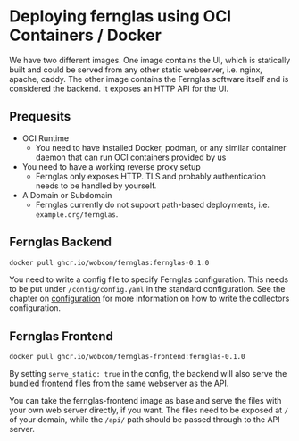 # Deploying fernglas using OCI Containers / Docker

We have two different images. One image contains the UI, which is statically built and could be served from any other static webserver, i.e. nginx, apache, caddy. The other image contains the Fernglas software itself and is considered the backend. It exposes an HTTP API for the UI.

## Prequesits

+ OCI Runtime
    + You need to have installed Docker, podman, or any similar container daemon that can run OCI containers provided by us
+ You need to have a working reverse proxy setup
    + Fernglas only exposes HTTP. TLS and probably authentication needs to be handled by yourself. 
+ A Domain or Subdomain
    + Fernglas currently do not support path-based deployments, i.e. `example.org/fernglas`.

## Fernglas Backend

```sh
docker pull ghcr.io/wobcom/fernglas:fernglas-0.1.0
```

You need to write a config file to specify Fernglas configuration. This needs to be put under `/config/config.yaml` in the standard configuration.
See the chapter on [configuration](configuration/README.md) for more information on how to write the collectors configuration.

## Fernglas Frontend

```sh
docker pull ghcr.io/wobcom/fernglas-frontend:fernglas-0.1.0
```

By setting `serve_static: true` in the config, the backend will also serve the bundled frontend files from the same webserver as the API.

You can take the fernglas-frontend image as base and serve the files with your own web server directly, if you want. The files need to be exposed at `/` of your domain, while the `/api/` path should be passed through to the API server.
